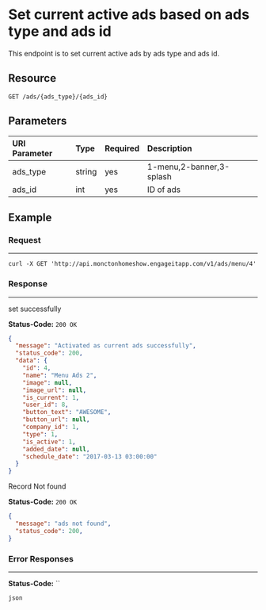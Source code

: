 # Set current active ads based on ads type and ads id

This endpoint is to set current active ads by ads type and ads id.

## Resource

```
GET /ads/{ads_type}/{ads_id}
```

## Parameters

URI Parameter | Type | Required | Description
:------------ | :--- | :------- | :----------
ads_type      | string  | yes      | 1-menu,2-banner,3-splash
ads_id      | int  | yes      | ID of ads

## Example

### Request

--------------------------------------------------------------------------------

```curl
curl -X GET 'http://api.monctonhomeshow.engageitapp.com/v1/ads/menu/4'
```

### Response

--------------------------------------------------------------------------------
set successfully

**Status-Code:** `200 OK`

```json
{
  "message": "Activated as current ads successfully",
  "status_code": 200,
  "data": {
    "id": 4,
    "name": "Menu Ads 2",
    "image": null,
    "image_url": null,
    "is_current": 1,
    "user_id": 8,
    "button_text": "AWESOME",
    "button_url": null,
    "company_id": 1,
    "type": 1,
    "is_active": 1,
    "added_date": null,
    "schedule_date": "2017-03-13 03:00:00"
  }
}
```

Record Not found

**Status-Code:** `200 OK`

```json
{
  "message": "ads not found",
  "status_code": 200,
}
```
### Error Responses

--------------------------------------------------------------------------------

**Status-Code:** ``

`json`
